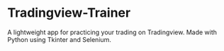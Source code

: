# Tradingview-Trainer
A lightweight app for practicing your trading on Tradingview.
Made with Python using Tkinter and Selenium.
